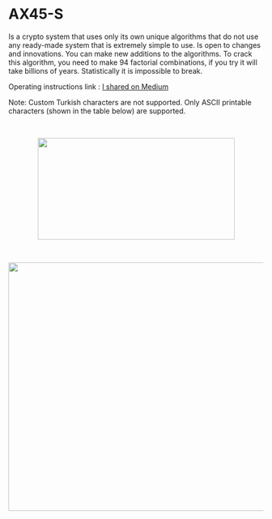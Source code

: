 # AX45-S
Is a crypto system that uses only its own unique algorithms that do not use any ready-made system that is extremely simple to use. Is open to changes and innovations. You can make new additions to the algorithms. To crack this algorithm, you need to make 94 factorial combinations, if you try it will take billions of years. Statistically it is impossible to break.

Operating instructions link : [I shared on Medium](https://x3beche.medium.com/ax45-s-operating-instructions-4d668d76781)

Note: Custom Turkish characters are not supported. Only ASCII printable characters (shown in the table below) are supported. 
<p>&nbsp;</p>
<p align="center">
<img width="389" height="201" src="https://i.ibb.co/pvmpH4p/algorithms.png">
<p>&nbsp;</p>
<p align="center">
<img width="601" height="491" src="https://i.ibb.co/gPm5v9F/397-3973028-images-ascii-table-ascii-table-printable-hd-png.png">
</p>
